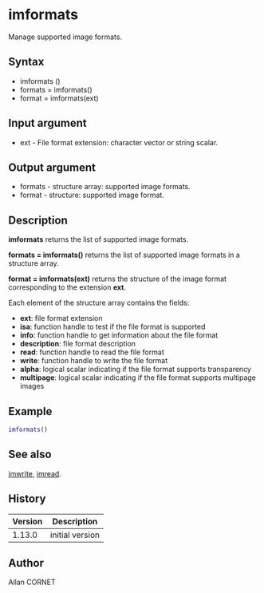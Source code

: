 # imformats

Manage supported image formats.

## Syntax

- imformats ()
- formats = imformats()
- format = imformats(ext)

## Input argument

- ext - File format extension: character vector or string scalar.

## Output argument

- formats - structure array: supported image formats.
- format - structure: supported image format.

## Description

  <p><b>imformats</b> returns the list of supported image formats.</p>
  <p><b>formats = imformats()</b> returns the list of supported image formats in a structure array.</p>
  <p><b>format = imformats(ext)</b> returns the structure of the image format corresponding to the extension <b>ext</b>.</p>
  <p>Each element of the structure array contains the fields:</p>
  <ul>
    <li><b>ext</b>: file format extension</li>
    <li><b>isa</b>: function handle to test if the file format is supported</li>
    <li><b>info</b>: function handle to get information about the file format</li>
    <li><b>description</b>: file format description</li>
    <li><b>read</b>: function handle to read the file format</li>
    <li><b>write</b>: function handle to write the file format</li>
    <li><b>alpha</b>: logical scalar indicating if the file format supports transparency</li>
    <li><b>multipage</b>: logical scalar indicating if the file format supports multipage images</li>
  </ul>

## Example

```matlab
imformats()
```

## See also

[imwrite](imwrite.md), [imread](imread.md).

## History

| Version | Description     |
| ------- | --------------- |
| 1.13.0  | initial version |

## Author

Allan CORNET
